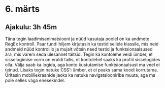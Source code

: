 # 6. märts
## Ajakulu: 3h 45m
Täna tegin laadimisanimatsiooni ja nüüd kasutaja poolel on ka andmete RegEx kontroll. Paar tundi hiljem kirjutasin ka testid sellele klassile, mis neid andmeid nüüd kontrollib ja mujalt võtsin need testid ja funktsionaalsused ära, mis varem seda ülesannet täitsid. Tegin ka kontolehe veidi ümber, et sisselogimise vorm on eraldi failis, et kontolehel saaks ka profiil sisselogides olla. Välja saab ka logida, aga konto kustutamise funktsionaalsust ma veel ei teinud. Lisaks tegin natuke CSS'i ümber, et ei peaks sama koodi korrutama. Üritasin mobiiliekraanide jaoks ka natuke navigatsiooniriba muuta, aga ma pole selles väga enesekindel.
